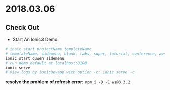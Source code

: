 
# 2018.03.06

## Check Out

- Start An Ionic3 Demo

```zsh
# inoic start projectName templateName
# templateName: sidemenu, blank, tabs, super, tutorial, conference, aws
ionic start quwen sidemenu
# run demo default at localhost:8100 
ionic serve
# view logs by ionicDevapp with option -c: ionic serve -c 
```

**resolve the problem of refresh error**: `npm i -D -E ws@3.3.2`

